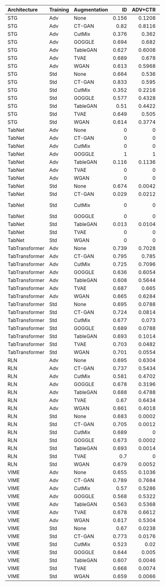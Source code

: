 | Architecture   | Training    | Augmentation   |       ID |   ADV+CTR |       ADV |        AUC |     Accuracy |    Precision |        Recall |          MCC |
|:---------------|:------------|:---------------|---------:|----------:|----------:|-----------:|-------------:|-------------:|--------------:|-------------:|
| STG            | Adv | None           | 0.156    | 0.1208    | 0.156     |   0.678753 |   0.788237   |   0.431905   |   0.17184     |   0.169947   |
| STG            | Adv | CT-GAN          | 0.82     | 0.8116    | 0.82      |   0.700189 |   0.505028   |   0.266103   |   0.832814    |   0.211827   |
| STG            | Adv | CutMix         | 0.376    | 0.362     | 0.376     |   0.703341 |   0.758332   |   0.392565   |   0.370981    |   0.231589   |
| STG            | Adv | GOGGLE         | 0.694    | 0.682     | 0.694     |   0.697902 |   0.615846   |   0.300439   |   0.686784    |   0.228977   |
| STG            | Adv | TableGAN       | 0.627    | 0.6008    | 0.627     |   0.699483 |   0.656812   |   0.318333   |   0.620692    |   0.235231   |
| STG            | Adv | TVAE           | 0.689    | 0.678     | 0.689     |   0.705579 |   0.625323   |   0.306783   |   0.686865    |   0.238974   |
| STG            | Adv | WGAN           | 0.613    | 0.5968    | 0.613     |   0.699141 |   0.657257   |   0.317983   |   0.616881    |   0.233558   |
| STG            | Std    | None           | 0.664    | 0.536     | 0.664     |   0.708675 |   0.645624   |   0.316666   |   0.659934    |   0.245234   |
| STG            | Std    | CT-GAN          | 0.833    | 0.595     | 0.833     |   0.70528  |   0.502627   |   0.266263   |   0.84069     |   0.2149     |
| STG            | Std    | CutMix         | 0.352    | 0.2216    | 0.352     |   0.706751 |   0.765953   |   0.403823   |   0.346649    |   0.231217   |
| STG            | Std    | GOGGLE         | 0.577    | 0.4328    | 0.577     |   0.703663 |   0.677426   |   0.330529   |   0.590782    |   0.242195   |
| STG            | Std    | TableGAN       | 0.51     | 0.4422    | 0.51      |   0.701555 |   0.710423   |   0.348767   |   0.509146    |   0.237766   |
| STG            | Std    | TVAE           | 0.649    | 0.505     | 0.649     |   0.706335 |   0.651681   |   0.318737   |   0.645325    |   0.243553   |
| STG            | Std    | WGAN           | 0.614    | 0.3774    | 0.614     |   0.704706 |   0.66927    |   0.326084   |   0.606003    |   0.241193   |
| TabNet         | Adv | None           | 0        | 0         | 0.001     |   0.655993 |   0.799122   |   0          |   0           |   0          |
| TabNet         | Adv | CT-GAN          | 0        | 0         | 0.001     |   0.694665 |   0.799122   |   0          |   0           |   0          |
| TabNet         | Adv | CutMix         | 0        | 0         | 0.001     |   0.637543 |   0.799122   |   0          |   0           |   0          |
| TabNet         | Adv | GOGGLE         | 1        | 1         | 1         |   0.682942 |   0.200878   |   0.200878   |   1           |   0          |
| TabNet         | Adv | TableGAN       | 0.116    | 0.1136    | 0.117     |   0.652181 |   0.731814   |   0.225132   |   0.137218    |   0.0226107  |
| TabNet         | Adv | TVAE           | 0        | 0         | 0.001     |   0.695874 |   0.799122   |   0          |   0           |   0          |
| TabNet         | Adv | WGAN           | 0        | 0         | 0.001     |   0.687888 |   0.799122   |   0          |   0           |   0          |
| TabNet         | Std    | None           | 0.674    | 0.0042    | 0.674     |   0.722427 |   0.656      |   0.32615    |   0.668318    |   0.261517   |
| TabNet         | Std    | CT-GAN          | 0.029    | 0.0212    | 0.03      |   0.687351 |   0.784528   |   0.269577   |   0.0424982   |   0.0310081  |
| TabNet         | Std    | CutMix         | 0        | 0         | 0.001     |   0.699762 |   0.799124   |   1          |   1.15484e-05 |   0.00303786 |
| TabNet         | Std    | GOGGLE         | 0        | 0         | 0.001     |   0.672674 |   0.799122   |   0          |   0           |   0          |
| TabNet         | Std    | TableGAN       | 0.013    | 0.0104    | 0.014     |   0.688651 |   0.792986   |   0.255047   |   0.0159022   |   0.0152264  |
| TabNet         | Std    | TVAE           | 0        | 0         | 0.001     |   0.666743 |   0.798943   |   0.248366   |   0.00043884  |   0.00223336 |
| TabNet         | Std    | WGAN           | 0        | 0         | 0.001     |   0.664887 |   0.799122   |   0          |   0           |   0          |
| TabTransformer | Adv | None           | 0.739    | 0.7028    | 0.739     |   0.711116 |   0.590108   |   0.293306   |   0.738255    |   0.233295   |
| TabTransformer | Adv | CT-GAN          | 0.795    | 0.785     | 0.795     |   0.694471 |   0.526317   |   0.270867   |   0.802707    |   0.211862   |
| TabTransformer | Adv | CutMix         | 0.725    | 0.7096    | 0.725     |   0.701599 |   0.595631   |   0.294074   |   0.723312    |   0.229871   |
| TabTransformer | Adv | GOGGLE         | 0.636    | 0.6054    | 0.636     |   0.698777 |   0.64487    |   0.311815   |   0.636179    |   0.230741   |
| TabTransformer | Adv | TableGAN       | 0.608    | 0.5644    | 0.608     |   0.693967 |   0.651073   |   0.312519   |   0.614272    |   0.225072   |
| TabTransformer | Adv | TVAE           | 0.687    | 0.665     | 0.687     |   0.702438 |   0.619565   |   0.303598   |   0.690861    |   0.235254   |
| TabTransformer | Adv | WGAN           | 0.665    | 0.6284    | 0.665     |   0.687944 |   0.614888   |   0.295685   |   0.663641    |   0.214407   |
| TabTransformer | Std    | None           | 0.695    | 0.0788    | 0.695     |   0.7172   |   0.633159   |   0.314217   |   0.698667    |   0.254153   |
| TabTransformer | Std    | CT-GAN          | 0.724    | 0.0814    | 0.724     |   0.711139 |   0.614378   |   0.304225   |   0.714569    |   0.243796   |
| TabTransformer | Std    | CutMix         | 0.677    | 0.073     | 0.677     |   0.711547 |   0.638035   |   0.314073   |   0.677303    |   0.24699    |
| TabTransformer | Std    | GOGGLE         | 0.689    | 0.0788    | 0.689     |   0.712198 |   0.638207   |   0.31484    |   0.681044    |   0.249339   |
| TabTransformer | Std    | TableGAN       | 0.693    | 0.1014    | 0.693     |   0.709586 |   0.63621    |   0.312817   |   0.677661    |   0.24523    |
| TabTransformer | Std    | TVAE           | 0.703    | 0.0482    | 0.703     |   0.715508 |   0.63412    |   0.3139     |   0.692743    |   0.251734   |
| TabTransformer | Std    | WGAN           | 0.701    | 0.0554    | 0.701     |   0.710812 |   0.634449   |   0.312694   |   0.684266    |   0.247168   |
| RLN            | Adv | None           | 0.695    | 0.6304    | 0.6948    |   0.715767 |   0.627545   |   0.309323   |   0.692801    |   0.244785   |
| RLN            | Adv | CT-GAN          | 0.737    | 0.5434    | 0.737     |   0.703617 |   0.581977   |   0.290426   |   0.749007    |   0.231728   |
| RLN            | Adv | CutMix         | 0.581    | 0.4702    | 0.581     |   0.705811 |   0.683358   |   0.334034   |   0.579938    |   0.243208   |
| RLN            | Adv | GOGGLE         | 0.678    | 0.3196    | 0.678     |   0.710029 |   0.644085   |   0.316625   |   0.666309    |   0.247217   |
| RLN            | Adv | TableGAN       | 0.688    | 0.4788    | 0.688     |   0.704479 |   0.629394   |   0.308313   |   0.679497    |   0.239      |
| RLN            | Adv | TVAE           | 0.67     | 0.6434    | 0.67      |   0.707949 |   0.635481   |   0.312018   |   0.676067    |   0.243523   |
| RLN            | Adv | WGAN           | 0.661    | 0.4018    | 0.661     |   0.70537  |   0.645825   |   0.31558    |   0.652936    |   0.241432   |
| RLN            | Std    | None           | 0.683    | 0.0002    | 0.683     |   0.718666 |   0.641318   |   0.317792   |   0.685063    |   0.25502    |
| RLN            | Std    | CT-GAN          | 0.705    | 0.0012    | 0.705     |   0.709449 |   0.61963    |   0.305655   |   0.702652    |   0.242234   |
| RLN            | Std    | CutMix         | 0.689    | 0         | 0.689     |   0.715228 |   0.632639   |   0.312914   |   0.693089    |   0.250358   |
| RLN            | Std    | GOGGLE         | 0.673    | 0.0002    | 0.673     |   0.716876 |   0.64844    |   0.320876   |   0.671863    |   0.255183   |
| RLN            | Std    | TableGAN       | 0.693    | 0.0014    | 0.693     |   0.711831 |   0.642464   |   0.316425   |   0.672118    |   0.248795   |
| RLN            | Std    | TVAE           | 0.7      | 0         | 0.7       |   0.717335 |   0.633289   |   0.313958   |   0.696577    |   0.253076   |
| RLN            | Std    | WGAN           | 0.679    | 0.0052    | 0.679     |   0.712454 |   0.644046   |   0.316933   |   0.668249    |   0.248291   |
| VIME           | Adv | None           | 0.655    | 0.1036    | 0.655     |   0.712662 |   0.651316   |   0.320534   |   0.657081    |   0.249882   |
| VIME           | Adv | CT-GAN          | 0.789    | 0.7684    | 0.789     |   0.700868 |   0.535044   |   0.274945   |   0.803019    |   0.220253   |
| VIME           | Adv | CutMix         | 0.57     | 0.5286    | 0.57      |   0.700637 |   0.682121   |   0.331929   |   0.575146    |   0.239001   |
| VIME           | Adv | GOGGLE         | 0.568    | 0.5322    | 0.568     |   0.703197 |   0.685283   |   0.333747   |   0.568817    |   0.239277   |
| VIME           | Adv | TableGAN       | 0.563    | 0.5368    | 0.563     |   0.695543 |   0.676644   |   0.326566   |   0.574025    |   0.231765   |
| VIME           | Adv | TVAE           | 0.678    | 0.6612    | 0.678     |   0.705408 |   0.627914   |   0.308085   |   0.684105    |   0.240108   |
| VIME           | Adv | WGAN           | 0.617    | 0.5304    | 0.617     |   0.699435 |   0.659568   |   0.320039   |   0.617736    |   0.236677   |
| VIME           | Std    | None           | 0.67     | 0.0238    | 0.67      |   0.714154 |   0.644575   |   0.317863   |   0.671332    |   0.250644   |
| VIME           | Std    | CT-GAN          | 0.773    | 0.0176    | 0.773     |   0.706079 |   0.570918   |   0.287115   |   0.766075    |   0.231327   |
| VIME           | Std    | CutMix         | 0.523    | 0.02      | 0.523     |   0.710098 |   0.710423   |   0.352628   |   0.528271    |   0.248504   |
| VIME           | Std    | GOGGLE         | 0.644    | 0.005     | 0.644     |   0.713894 |   0.666247   |   0.328322   |   0.632506    |   0.252732   |
| VIME           | Std    | TableGAN       | 0.607    | 0.0046    | 0.607     |   0.707979 |   0.676164   |   0.332276   |   0.606315    |   0.249474   |
| VIME           | Std    | TVAE           | 0.668    | 0.0074    | 0.668     |   0.713838 |   0.653632   |   0.322322   |   0.656943    |   0.252377   |
| VIME           | Std    | WGAN           | 0.659    | 0.0066    | 0.659     |   0.708129 |   0.648305   |   0.318291   |   0.657555    |   0.24682    |
